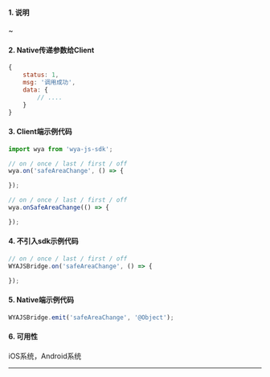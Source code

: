 #### 1. 说明

~

#### 2. Native传递参数给Client

```javascript
{
	status: 1,
	msg: '调用成功',
	data: {
		// ....
	}
}
```

#### 3. Client端示例代码

```javascript
import wya from 'wya-js-sdk';

// on / once / last / first / off
wya.on('safeAreaChange', () => {

});

// on / once / last / first / off
wya.onSafeAreaChange(() => {

});
```

#### 4. 不引入sdk示例代码

```javascript
// on / once / last / first / off
WYAJSBridge.on('safeAreaChange', () => {

});
```

#### 5. Native端示例代码

```javascript
WYAJSBridge.emit('safeAreaChange', '@Object');
```

#### 6. 可用性

iOS系统，Android系统

---------

